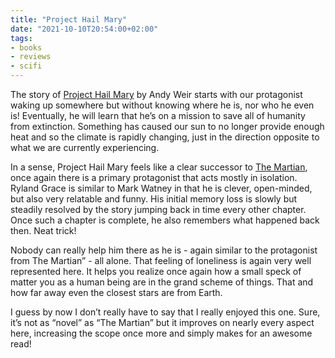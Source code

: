 ```yaml
---
title: "Project Hail Mary"
date: "2021-10-10T20:54:00+02:00"
tags:
- books
- reviews
- scifi
---
```


The story of [Project Hail Mary](https://www.andyweirauthor.com/books/project-hail-mary-hc/project-hail-mary-el) by Andy Weir starts with our protagonist waking up somewhere but without knowing where he is, nor who he even is! Eventually, he will learn that he’s on a mission to save all of humanity from extinction. Something has caused our sun to no longer provide enough heat and so the climate is rapidly changing, just in the direction opposite to what we are currently experiencing.

In a sense, Project Hail Mary feels like a clear successor to [The Martian](https://en.wikipedia.org/wiki/The_Martian_(Weir_novel)), once again there is a primary protagonist that acts mostly in isolation. Ryland Grace is similar to Mark Watney in that he is clever, open-minded, but also very relatable and funny. His initial memory loss is slowly but steadily resolved by the story jumping back in time every other chapter. Once such a chapter is complete, he also remembers what happened back then. Neat trick!

Nobody can really help him there as he is - again similar to the protagonist from The Martian” - all alone. That feeling of loneliness is again very well represented here. It helps you realize once again how a small speck of matter you as a human being are in the grand scheme of things. That and how far away even the closest stars are from Earth.

I guess by now I don’t really have to say that I really enjoyed this one. Sure, it’s not as “novel” as “The Martian” but it improves on nearly every aspect here, increasing the scope once more and simply makes for an awesome read!
